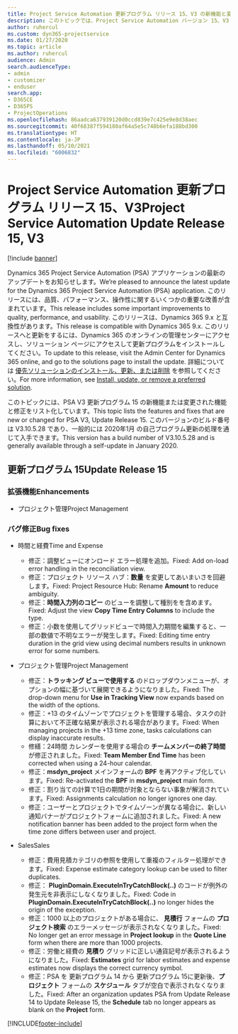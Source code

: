 ```yaml
---
title: Project Service Automation 更新プログラム リリース 15、V3 の新機能と変更点
description: このトピックでは、Project Service Automation バージョン 15、V3 の新機能と変更点について説明します。
author: ruhercul
ms.custom: dyn365-projectservice
ms.date: 01/27/2020
ms.topic: article
ms.author: ruhercul
audience: Admin
search.audienceType:
- admin
- customizer
- enduser
search.app:
- D365CE
- D365PS
- ProjectOperations
ms.openlocfilehash: 86aadca637939120d0ccd839e7c425e9e8d38aec
ms.sourcegitcommit: 40f68387f594180af64a5e5c748b6efa188bd300
ms.translationtype: HT
ms.contentlocale: ja-JP
ms.lasthandoff: 05/10/2021
ms.locfileid: "6006832"
---
```

# <a name="project-service-automation-update-release-15-v3"></a><span data-ttu-id="9aac1-103">Project Service Automation 更新プログラム リリース 15、V3</span><span class="sxs-lookup"><span data-stu-id="9aac1-103">Project Service Automation Update Release 15, V3</span></span>

[!include [banner](../includes/psa-now-project-operations.md)]

<span data-ttu-id="9aac1-104">Dynamics 365 Project Service Automation (PSA) アプリケーションの最新のアップデートをお知らせします。</span><span class="sxs-lookup"><span data-stu-id="9aac1-104">We’re pleased to announce the latest update for the Dynamics 365 Project Service Automation (PSA) application.</span></span> <span data-ttu-id="9aac1-105">このリリースには、品質、パフォーマンス、操作性に関するいくつかの重要な改善が含まれています。</span><span class="sxs-lookup"><span data-stu-id="9aac1-105">This release includes some important improvements to quality, performance, and usability.</span></span> <span data-ttu-id="9aac1-106">このリリースは、Dynamics 365 9.x と互換性があります。</span><span class="sxs-lookup"><span data-stu-id="9aac1-106">This release is compatible with Dynamics 365 9.x.</span></span> <span data-ttu-id="9aac1-107">このリリースへと更新をするには、Dynamics 365 のオンラインの管理センターにアクセスし、ソリューション ページにアクセスして更新プログラムをインストールしてください。</span><span class="sxs-lookup"><span data-stu-id="9aac1-107">To update to this release, visit the Admin Center for Dynamics 365 online, and go to the solutions page to install the update.</span></span> <span data-ttu-id="9aac1-108">詳細については [優先ソリューションのインストール、更新、または削除](/power-platform/admin/install-remove-preferred-solution) を参照してください。</span><span class="sxs-lookup"><span data-stu-id="9aac1-108">For more information, see [Install, update, or remove a preferred solution](/power-platform/admin/install-remove-preferred-solution).</span></span>

<span data-ttu-id="9aac1-109">このトピックには、PSA V3 更新プログラム 15 の新機能または変更された機能と修正をリスト化しています。</span><span class="sxs-lookup"><span data-stu-id="9aac1-109">This topic lists the features and fixes that are new or changed for PSA V3, Update Release 15.</span></span> <span data-ttu-id="9aac1-110">このバージョンのビルド番号は V3.10.5.28 であり、一般的には 2020年1月 の自己プログラム更新の処理を通じて入手できます。</span><span class="sxs-lookup"><span data-stu-id="9aac1-110">This version has a build number of V3.10.5.28 and is generally available through a self-update in January 2020.</span></span>

## <a name="update-release-15"></a><span data-ttu-id="9aac1-111">更新プログラム 15</span><span class="sxs-lookup"><span data-stu-id="9aac1-111">Update Release 15</span></span> 

### <a name="enhancements"></a><span data-ttu-id="9aac1-112">拡張機能</span><span class="sxs-lookup"><span data-stu-id="9aac1-112">Enhancements</span></span>

- <span data-ttu-id="9aac1-113">プロジェクト管理</span><span class="sxs-lookup"><span data-stu-id="9aac1-113">Project Management</span></span>

### <a name="bug-fixes"></a><span data-ttu-id="9aac1-114">バグ修正</span><span class="sxs-lookup"><span data-stu-id="9aac1-114">Bug fixes</span></span>

- <span data-ttu-id="9aac1-115">時間と経費</span><span class="sxs-lookup"><span data-stu-id="9aac1-115">Time and Expense</span></span>

  - <span data-ttu-id="9aac1-116">修正：調整ビューにオンロード エラー処理を追加。</span><span class="sxs-lookup"><span data-stu-id="9aac1-116">Fixed: Add on-load error handling in the reconciliation view.</span></span>
  - <span data-ttu-id="9aac1-117">修正：プロジェクト リソース ハブ：**数量** を変更してあいまいさを回避します。</span><span class="sxs-lookup"><span data-stu-id="9aac1-117">Fixed: Project Resource Hub: Rename **Amount** to reduce ambiguity.</span></span>
  - <span data-ttu-id="9aac1-118">修正：**時間入力列のコピー** のビューを調整して種別をを含めます。</span><span class="sxs-lookup"><span data-stu-id="9aac1-118">Fixed: Adjust the view **Copy Time Entry Columns** to include the type.</span></span>
  - <span data-ttu-id="9aac1-119">修正：小数を使用してグリッドビューで時間入力期間を編集すると、一部の数値で不明なエラーが発生します。</span><span class="sxs-lookup"><span data-stu-id="9aac1-119">Fixed: Editing time entry duration in the grid view using decimal numbers results in unknown error for some numbers.</span></span>

- <span data-ttu-id="9aac1-120">プロジェクト管理</span><span class="sxs-lookup"><span data-stu-id="9aac1-120">Project Management</span></span>

  - <span data-ttu-id="9aac1-121">修正：**トラッキング ビューで使用する** のドロップダウンメニューが、オプションの幅に基づいて展開できるようになりました。</span><span class="sxs-lookup"><span data-stu-id="9aac1-121">Fixed: The drop-down menu for **Use in Tracking View** now expands based on the width of the options.</span></span>
  - <span data-ttu-id="9aac1-122">修正：+13 のタイムゾーンでプロジェクトを管理する場合、タスクの計算において不正確な結果が表示される場合があります。</span><span class="sxs-lookup"><span data-stu-id="9aac1-122">Fixed: When managing projects in the +13 time zone, tasks calculations can display inaccurate results.</span></span>
  - <span data-ttu-id="9aac1-123">修繕：24時間 カレンダーを使用する場合の **チームメンバーの終了時間** が修正されました。</span><span class="sxs-lookup"><span data-stu-id="9aac1-123">Fixed: **Team Member End Time** has been corrected when using a 24-hour calendar.</span></span>
  - <span data-ttu-id="9aac1-124">修正：**msdyn_project** メインフォームの **BPF** を再アクティブ化しています。</span><span class="sxs-lookup"><span data-stu-id="9aac1-124">Fixed: Re-activated the **BPF** in **msdyn_project** main form.</span></span>
  - <span data-ttu-id="9aac1-125">修正：割り当ての計算で1日の期間が対象とならない事象が解消されています。</span><span class="sxs-lookup"><span data-stu-id="9aac1-125">Fixed: Assignments calculation no longer ignores one day.</span></span>
  - <span data-ttu-id="9aac1-126">修正：ユーザーとプロジェクトでタイムゾーンが異なる場合に、新しい通知バナーがプロジェクトフォームに追加されました。</span><span class="sxs-lookup"><span data-stu-id="9aac1-126">Fixed: A new notification banner has been added to the project form when the time zone differs between user and project.</span></span>

- <span data-ttu-id="9aac1-127">Sales</span><span class="sxs-lookup"><span data-stu-id="9aac1-127">Sales</span></span>

  - <span data-ttu-id="9aac1-128">修正：費用見積カテゴリの参照を使用して重複のフィルター処理ができます。</span><span class="sxs-lookup"><span data-stu-id="9aac1-128">Fixed: Expense estimate category lookup can be used to filter duplicates.</span></span>
  - <span data-ttu-id="9aac1-129">修正： **PluginDomain.ExecuteInTryCatchBlock(..)** のコードが例外の発生元を非表示にしなくなりました。</span><span class="sxs-lookup"><span data-stu-id="9aac1-129">Fixed: Code in **PluginDomain.ExecuteInTryCatchBlock(..)** no longer hides the origin of the exception.</span></span>
  - <span data-ttu-id="9aac1-130">修正：1000 以上のプロジェクトがある場合に、 **見積行** フォームの **プロジェクト検索** のエラーメッセージが表示されなくなりました。</span><span class="sxs-lookup"><span data-stu-id="9aac1-130">Fixed: No longer get an error message in **Project lookup** in the **Quote Line** form when there are more than 1000 projects.</span></span>
  - <span data-ttu-id="9aac1-131">修正：労働と経費の **見積り** グリッドに正しい通貨記号が表示されるようになりました。</span><span class="sxs-lookup"><span data-stu-id="9aac1-131">Fixed: **Estimates** grid for labor estimates and expense estimates now displays the correct currency symbol.</span></span>
  - <span data-ttu-id="9aac1-132">修正：PSA を 更新プログラム 14 から 更新プログラム 15に更新後、**プロジェクト** フォームの **スケジュール** タブが空白で表示されなくなりました。</span><span class="sxs-lookup"><span data-stu-id="9aac1-132">Fixed: After an organization updates PSA from Update Release 14 to Update Release 15, the **Schedule** tab no longer appears as blank on the **Project** form.</span></span>


[!INCLUDE[footer-include](../includes/footer-banner.md)]